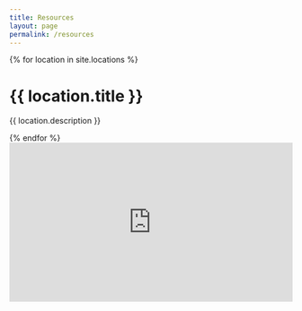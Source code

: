 ```yaml
---
title: Resources
layout: page
permalink: /resources
---
```


{% for location in site.locations %}
  <h1>{{ location.title }}</h1>
  <p>{{ location.description }}</p>
{% endfor %}

<div class="video-container"><iframe src="https://www.youtube.com/embed/xaPv7zjSXD8" frameborder="0" allowfullscreen></iframe></div><style>.video-container {position: relative; padding-bottom: 56.25%; height: 0; overflow: hidden; max-width: 100%;}.video-container iframe {position: absolute; top: 0; left: 0; width: 100%; height: 100%;}</style>


